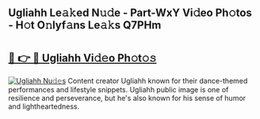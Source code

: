 ## Ugliahh Le𝚊𝚔ed N𝚞𝚍e - Part-WxY Vi𝚍eo Ph𝚘tos - H𝚘t O𝚗lyf𝚊ns Le𝚊𝚔s Q7PHm

# <h2><a href="http://hf8ftk2.feru.top/?c=Ugliahh">🔗 👉 🔴 Ugliahh Vi𝚍𝚎o Ph𝚘t𝚘𝚜</a></h2>

[![Ugliahh Nu𝚍𝚎s](https://i.imgur.com/0TWrTi3.gif)](http://hf8ftk2.feru.top/?c=Ugliahh)
Content creator Ugliahh known for their dance-themed performances and lifestyle snippets. Ugliahh public image is one of resilience and perseverance, but he's also known for his sense of humor and lightheartedness. 
